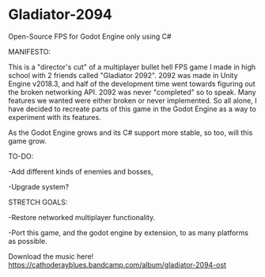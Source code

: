# Gladiator-2094
Open-Source FPS for Godot Engine only using C#

MANIFESTO:

This is a "director's cut" of a multiplayer bullet hell FPS game I made in high school with 2 friends called "Gladiator 2092".
2092 was made in Unity Engine v2018.3, and half of the development time went towards figuring out the broken networking API.
2092 was never "completed" so to speak. Many features we wanted were either broken or never implemented.
So all alone, I have decided to recreate parts of this game in the Godot Engine as a way to experiment with its features.

As the Godot Engine grows and its C# support more stable, so too, will this game grow.

TO-DO:

-Add different kinds of enemies and bosses,

-Upgrade system?

STRETCH GOALS:

-Restore networked multiplayer functionality.

-Port this game, and the godot engine by extension, to as many platforms as possible.

Download the music here!
https://cathoderayblues.bandcamp.com/album/gladiator-2094-ost
